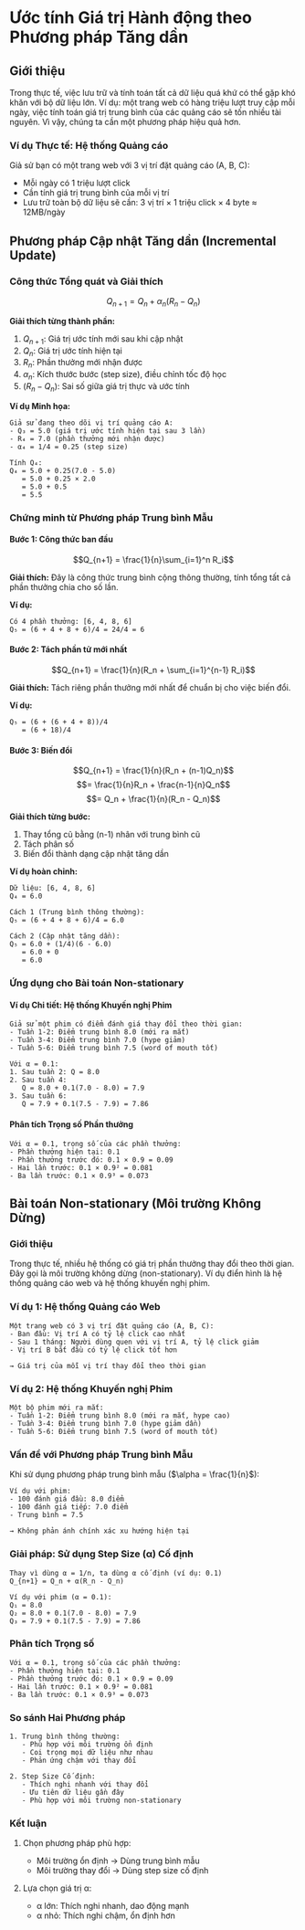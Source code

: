 # Ước tính Giá trị Hành động theo Phương pháp Tăng dần

## Giới thiệu
Trong thực tế, việc lưu trữ và tính toán tất cả dữ liệu quá khứ có thể gặp khó khăn với bộ dữ liệu lớn. Ví dụ: một trang web có hàng triệu lượt truy cập mỗi ngày, việc tính toán giá trị trung bình của các quảng cáo sẽ tốn nhiều tài nguyên. Vì vậy, chúng ta cần một phương pháp hiệu quả hơn.

### Ví dụ Thực tế: Hệ thống Quảng cáo
Giả sử bạn có một trang web với 3 vị trí đặt quảng cáo (A, B, C):
- Mỗi ngày có 1 triệu lượt click
- Cần tính giá trị trung bình của mỗi vị trí
- Lưu trữ toàn bộ dữ liệu sẽ cần: 3 vị trí × 1 triệu click × 4 byte ≈ 12MB/ngày

## Phương pháp Cập nhật Tăng dần (Incremental Update)

### Công thức Tổng quát và Giải thích
$$Q_{n+1} = Q_n + \alpha_n(R_n - Q_n)$$

**Giải thích từng thành phần:**
1. $Q_{n+1}$: Giá trị ước tính mới sau khi cập nhật
2. $Q_n$: Giá trị ước tính hiện tại
3. $R_n$: Phần thưởng mới nhận được
4. $\alpha_n$: Kích thước bước (step size), điều chỉnh tốc độ học
5. $(R_n - Q_n)$: Sai số giữa giá trị thực và ước tính

**Ví dụ Minh họa:**
```
Giả sử đang theo dõi vị trí quảng cáo A:
- Q₃ = 5.0 (giá trị ước tính hiện tại sau 3 lần)
- R₄ = 7.0 (phần thưởng mới nhận được)
- α₄ = 1/4 = 0.25 (step size)

Tính Q₄:
Q₄ = 5.0 + 0.25(7.0 - 5.0)
   = 5.0 + 0.25 × 2.0
   = 5.0 + 0.5
   = 5.5
```

### Chứng minh từ Phương pháp Trung bình Mẫu
#### Bước 1: Công thức ban đầu
$$Q_{n+1} = \frac{1}{n}\sum_{i=1}^n R_i$$

**Giải thích:** Đây là công thức trung bình cộng thông thường, tính tổng tất cả phần thưởng chia cho số lần.

**Ví dụ:**
```
Có 4 phần thưởng: [6, 4, 8, 6]
Q₅ = (6 + 4 + 8 + 6)/4 = 24/4 = 6
```

#### Bước 2: Tách phần tử mới nhất
$$Q_{n+1} = \frac{1}{n}(R_n + \sum_{i=1}^{n-1} R_i)$$

**Giải thích:** Tách riêng phần thưởng mới nhất để chuẩn bị cho việc biến đổi.

**Ví dụ:**
```
Q₅ = (6 + (6 + 4 + 8))/4
   = (6 + 18)/4
```

#### Bước 3: Biến đổi
$$Q_{n+1} = \frac{1}{n}(R_n + (n-1)Q_n)$$
$$= \frac{1}{n}R_n + \frac{n-1}{n}Q_n$$
$$= Q_n + \frac{1}{n}(R_n - Q_n)$$

**Giải thích từng bước:**
1. Thay tổng cũ bằng (n-1) nhân với trung bình cũ
2. Tách phân số
3. Biến đổi thành dạng cập nhật tăng dần

**Ví dụ hoàn chỉnh:**
```
Dữ liệu: [6, 4, 8, 6]
Q₄ = 6.0

Cách 1 (Trung bình thông thường):
Q₅ = (6 + 4 + 8 + 6)/4 = 6.0

Cách 2 (Cập nhật tăng dần):
Q₅ = 6.0 + (1/4)(6 - 6.0)
   = 6.0 + 0
   = 6.0
```

### Ứng dụng cho Bài toán Non-stationary

#### Ví dụ Chi tiết: Hệ thống Khuyến nghị Phim
```
Giả sử một phim có điểm đánh giá thay đổi theo thời gian:
- Tuần 1-2: Điểm trung bình 8.0 (mới ra mắt)
- Tuần 3-4: Điểm trung bình 7.0 (hype giảm)
- Tuần 5-6: Điểm trung bình 7.5 (word of mouth tốt)

Với α = 0.1:
1. Sau tuần 2: Q = 8.0
2. Sau tuần 4: 
   Q = 8.0 + 0.1(7.0 - 8.0) = 7.9
3. Sau tuần 6:
   Q = 7.9 + 0.1(7.5 - 7.9) = 7.86
```

#### Phân tích Trọng số Phần thưởng
```
Với α = 0.1, trọng số của các phần thưởng:
- Phần thưởng hiện tại: 0.1
- Phần thưởng trước đó: 0.1 × 0.9 = 0.09
- Hai lần trước: 0.1 × 0.9² = 0.081
- Ba lần trước: 0.1 × 0.9³ = 0.073
```

## Bài toán Non-stationary (Môi trường Không Dừng)

### Giới thiệu
Trong thực tế, nhiều hệ thống có giá trị phần thưởng thay đổi theo thời gian. Đây gọi là môi trường không dừng (non-stationary). Ví dụ điển hình là hệ thống quảng cáo web và hệ thống khuyến nghị phim.

### Ví dụ 1: Hệ thống Quảng cáo Web
```
Một trang web có 3 vị trí đặt quảng cáo (A, B, C):
- Ban đầu: Vị trí A có tỷ lệ click cao nhất
- Sau 1 tháng: Người dùng quen với vị trí A, tỷ lệ click giảm
- Vị trí B bắt đầu có tỷ lệ click tốt hơn

→ Giá trị của mỗi vị trí thay đổi theo thời gian
```

### Ví dụ 2: Hệ thống Khuyến nghị Phim
```
Một bộ phim mới ra mắt:
- Tuần 1-2: Điểm trung bình 8.0 (mới ra mắt, hype cao)
- Tuần 3-4: Điểm trung bình 7.0 (hype giảm dần)
- Tuần 5-6: Điểm trung bình 7.5 (word of mouth tốt)
```

### Vấn đề với Phương pháp Trung bình Mẫu
Khi sử dụng phương pháp trung bình mẫu ($\alpha = \frac{1}{n}$):
```
Ví dụ với phim:
- 100 đánh giá đầu: 8.0 điểm
- 100 đánh giá tiếp: 7.0 điểm
- Trung bình = 7.5

→ Không phản ánh chính xác xu hướng hiện tại
```

### Giải pháp: Sử dụng Step Size (α) Cố định
```
Thay vì dùng α = 1/n, ta dùng α cố định (ví dụ: 0.1)
Q_{n+1} = Q_n + α(R_n - Q_n)

Ví dụ với phim (α = 0.1):
Q₁ = 8.0
Q₂ = 8.0 + 0.1(7.0 - 8.0) = 7.9
Q₃ = 7.9 + 0.1(7.5 - 7.9) = 7.86
```

### Phân tích Trọng số
```
Với α = 0.1, trọng số của các phần thưởng:
- Phần thưởng hiện tại: 0.1
- Phần thưởng trước đó: 0.1 × 0.9 = 0.09
- Hai lần trước: 0.1 × 0.9² = 0.081
- Ba lần trước: 0.1 × 0.9³ = 0.073
```

### So sánh Hai Phương pháp
```
1. Trung bình thông thường:
   - Phù hợp với môi trường ổn định
   - Coi trọng mọi dữ liệu như nhau
   - Phản ứng chậm với thay đổi

2. Step Size Cố định:
   - Thích nghi nhanh với thay đổi
   - Ưu tiên dữ liệu gần đây
   - Phù hợp với môi trường non-stationary
```

### Kết luận
1. Chọn phương pháp phù hợp:
   - Môi trường ổn định → Dùng trung bình mẫu
   - Môi trường thay đổi → Dùng step size cố định

2. Lựa chọn giá trị α:
   - α lớn: Thích nghi nhanh, dao động mạnh
   - α nhỏ: Thích nghi chậm, ổn định hơn